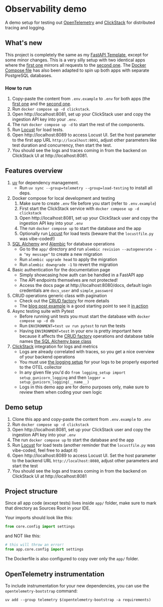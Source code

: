 # Observability demo

A demo setup for testing out [OpenTelemetry](https://opentelemetry.io) and 
[ClickStack](https://clickhouse.com/use-cases/observability) for distributed tracing and logging.

## What's new

This project is completely the same as my [FastAPI Template](https://github.com/execreate/fastapi-template),
except for some minor changes. This is a very silly setup with two identical apps where the [first one](./one) mirrors 
all requests to the [second one](./two). The [Docker Compose file](./docker-compose.yml) has also been adapted to spin
up both apps with separate PostgreSQL databases.

### How to run

1. Copy-paste the content from `.env.example` to `.env` for both apps (the [first one](./one) and the [second one](./two).
2. Run `docker compose up -d clickstack`.
3. Open http://localhost:8081, set up your ClickStack user and copy the ingestion API key into your `.env`.
4. The run `docker compose up -d` to start the rest of the components.
5. Run [Locust](https://locust.io) for load tests.
6. Open http://localhost:8089 to access Locust UI. Set the host parameter to the first app URL `http://localhost:8091`,
   adjust other parameters like test duration and concurrency, then start the test.
7. You should see the logs and traces coming in from the backend on ClickStack UI at http://localhost:8081.

## Features overview

1. [uv](https://docs.astral.sh/uv/) for dependency management.
    - Run `uv sync --group=telemetry --group=load-testing` to install all deps.
2. Docker compose for local development and testing
    1. Make sure to create `.env` file before you start (refer to `.env.example`)
    2. First start the ClickStack service with `docker compose up -d clickstack`
    3. Open http://localhost:8081, set up your ClickStack user and copy the ingestion API key into your `.env`
    4. The run `docker compose up` to start the database and the app
    5. Optionally run [Locust](https://locust.io) for load tests (beware that the `locustfile.py` was vibe-coded!)
3. [SQL Alchemy](https://www.sqlalchemy.org) and [Alembic](https://alembic.sqlalchemy.org/en/latest/) for database
   operations
    - Go to the `app/` directory and run `alembic revision --autogenerate -m "my message"` to create a new migration
    - Run `alembic upgrade head` to apply the migration
    - Run `alembic downgrade -1` to revert the migration
4. Basic authentication for the documentation page
    - Simply showcasing how auth can be handled in a FastAPI app
    - The API endpoints themselves are not protected!
    - Access the docs page at http://localhost:8080/docs, default login credentials are `docs_user` and
      `simple_password`
5. CRUD operations generic class with pagination
    - Check out the [CRUD factory](app/db/crud/base.py) for more details
    - The [blog post example](app/db/crud/blog_post.py) is a good starting point to see
      it [in action](app/api/v1/blog_post.py)
6. Async testing suite with Pytest
    - Before running unit tests you must start the database with `docker compose up -d db`
    - Run `ENVIRONMENT=test uv run pytest` to run the tests
    - Having `ENVIRONMENT=test` in your env is pretty important here because it affects
      the [CRUD factory](app/db/crud/base.py) operations and database table
      names [the SQL Alchemy base class](app/db/base_class.py)
7. [ClickStack](https://clickhouse.com/use-cases/observability) integration for logs and metrics
    - Logs are already correlated with traces, so you get a nice overview of your backend operations
    - You must use [the logging setup](app/logging_setup.py) for your logs to be properly exported to the OTEL collector
    - In any given file you'd do `from logging_setup import setup_gunicorn_logging` and then
      `logger = setup_gunicorn_logging(__name__)`
    - Logs in this demo app are for demo purposes only, make sure to review them when coding your own logic

## Demo setup

1. Clone this app and copy-paste the content from `.env.example` to `.env`
2. Run `docker compose up -d clickstack`
3. Open http://localhost:8081, set up your ClickStack user and copy the ingestion API key into your `.env`
4. The run `docker compose up` to start the database and the app
5. Run [Locust](https://locust.io) for load tests (another reminder that the `locustfile.py` was vibe-coded, feel free
   to adapt it)
6. Open http://localhost:8089 to access Locust UI. Set the host parameter to the backend URL `http://localhost:8080`,
   adjust other parameters and start the test
7. You should see the logs and traces coming in from the backend on ClickStack UI at http://localhost:8081

## Project structure

Since all app code (except tests) lives inside `app/` folder, make sure to mark that directory as Sources Root in your
IDE.

Your imports should look like this:

```python
from core.config import settings
```

and NOT like this:

```python
# this will throw an error!
from app.core.config import settings
```

The Dockerfile is also configured to copy over only the `app/` folder.

## OpenTelemetry instrumentation

To include instrumentation for your new dependencies, you can use the `opentelemetry-bootstrap` command:

```shell
uv add --group telemetry $(opentelemetry-bootstrap -a requirements)
```
